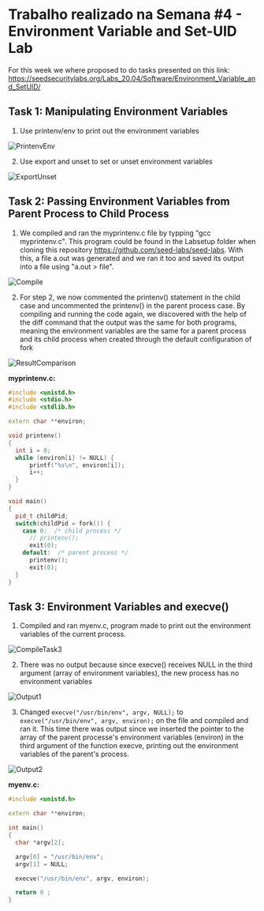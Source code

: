 # Trabalho realizado na Semana #4 - Environment Variable and Set-UID Lab

For this week we where proposed to do tasks presented on this link:
https://seedsecuritylabs.org/Labs_20.04/Software/Environment_Variable_and_SetUID/

## Task 1: Manipulating Environment Variables
1. Use printenv/env to print out the environment variables

![PrintenvEnv]()

2. Use export and unset to set or unset environment variables

![ExportUnset]()


## Task 2: Passing Environment Variables from Parent Process to Child Process
1. We compiled and ran the myprintenv.c file by typping "gcc myprintenv.c". This program could be found in the Labsetup folder when cloning this repository https://github.com/seed-labs/seed-labs. With this, a file a.out was generated and we ran it too and saved its output into a file using "a.out > file".

![Compile]()

2. For step 2, we now commented the printenv() statement in the child case and uncommented the printenv() in the parent process case. By compiling and running the code again, we discovered with the help of the diff command that the output was the same for both programs, meaning the environment variables are the same for a parent process and its child process when created through the default configuration of fork

![ResultComparison]()


**myprintenv.c:**

```c++
#include <unistd.h>
#include <stdio.h>
#include <stdlib.h>

extern char **environ;

void printenv()
{
  int i = 0;
  while (environ[i] != NULL) {
      printf("%s\n", environ[i]);
      i++;
  }
}

void main()
{
  pid_t childPid;
  switch(childPid = fork()) {
    case 0:  /* child process */
      // printenv();          
      exit(0);
    default:  /* parent process */
      printenv();       
      exit(0);
  }
}
```


## Task 3: Environment Variables and execve()

1. Compiled and ran myenv.c, program made to print out the environment variables of the current process.

![CompileTask3]()

2. There was no output because since execve() receives NULL in the third argument (array of environment variables), the new process has no environment variables 

![Output1]()

3. Changed `execve("/usr/bin/env", argv, NULL);` to `execve("/usr/bin/env", argv, environ);` on the file and compiled and ran it. This time there was output since we inserted the pointer to the array of the parent processe's environment variables (environ) in the third argument of the function execve, printing out the environment variables of the parent's process.

![Output2]()

**myenv.c:**

```c++
#include <unistd.h>

extern char **environ;

int main()
{
  char *argv[2];

  argv[0] = "/usr/bin/env";
  argv[1] = NULL;

  execve("/usr/bin/env", argv, environ);  

  return 0 ;
}
```



















